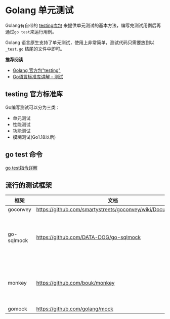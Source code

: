 # Golang 单元测试

Golang有自带的 [testing库包](https://pkg.go.dev/testing) 来提供单元测试的基本方法，编写完测试用例后再通过`go test`来运行用例。

Golang 语言原生支持了单元测试，使用上非常简单，测试代码只需要放到以 `_test.go` 结尾的文件中即可。

**推荐阅读**
- [Golang 官方包"testing"](https://pkg.go.dev/testing)
- [Go语言标准库讲解 - 测试](http://books.studygolang.com/The-Golang-Standard-Library-by-Example/chapter09/09.0.html)

## testing 官方标准库

Go编写测试可以分为三类：
- 单元测试
- 性能测试
- 功能测试
- 模糊测试(Go1.18以后)

## go test 命令

[go test指令详解](go%20test%20指令详解.md)

## 流行的测试框架

| 框架 | 文档 | 概述 |
| --- | --- | --- |
| goconvey | https://github.com/smartystreets/goconvey/wiki/Documentation | - |
| go-sqlmock | https://github.com/DATA-DOG/go-sqlmock | sqlmock是一个实现sql/driver的模拟库。它有一个也是唯一的目的 - 模拟测试中的任何sql驱动程序行为，而不需要真正的数据库连接 |
| monkey | https://github.com/bouk/monkey | 可以通过自定义的mock来替换函数或者方法 <br> 其工作原理见此文章：https ://bou.ke/blog/monkey-patching-in-go/ |
| gomock | https://github.com/golang/mock |
